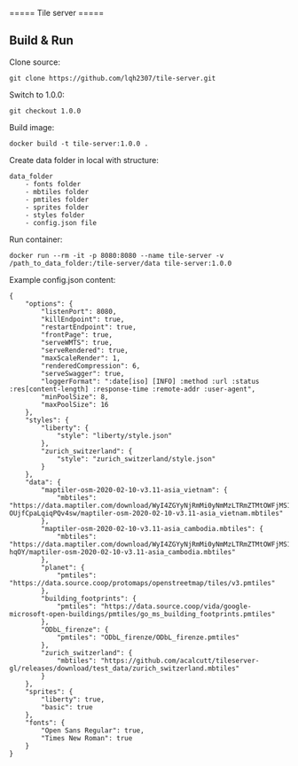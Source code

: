 ===== Tile server =====

## Build & Run

Clone source:

    git clone https://github.com/lqh2307/tile-server.git

Switch to 1.0.0:

    git checkout 1.0.0

Build image:

    docker build -t tile-server:1.0.0 .

Create data folder in local with structure:

    data_folder
    	- fonts folder
    	- mbtiles folder
    	- pmtiles folder
    	- sprites folder
    	- styles folder
    	- config.json file

Run container:

    docker run --rm -it -p 8080:8080 --name tile-server -v /path_to_data_folder:/tile-server/data tile-server:1.0.0

Example config.json content:

    {
    	"options": {
    		"listenPort": 8080,
    		"killEndpoint": true,
    		"restartEndpoint": true,
    		"frontPage": true,
    		"serveWMTS": true,
    		"serveRendered": true,
    		"maxScaleRender": 1,
    		"renderedCompression": 6,
    		"serveSwagger": true,
    		"loggerFormat": ":date[iso] [INFO] :method :url :status :res[content-length] :response-time :remote-addr :user-agent",
    		"minPoolSize": 8,
    		"maxPoolSize": 16
    	},
    	"styles": {
    		"liberty": {
    			"style": "liberty/style.json"
    		},
    		"zurich_switzerland": {
    			"style": "zurich_switzerland/style.json"
    		}
    	},
    	"data": {
    		"maptiler-osm-2020-02-10-v3.11-asia_vietnam": {
    			"mbtiles": "https://data.maptiler.com/download/WyI4ZGYyNjRmMi0yNmMzLTRmZTMtOWFjMS1kNDkyMGJkYWRmYzIiLCItMSIsMTcwMDld.ZsnBRw.ncIEITZnE-OUjfCpaLqiqPQv4sw/maptiler-osm-2020-02-10-v3.11-asia_vietnam.mbtiles"
    		},
    		"maptiler-osm-2020-02-10-v3.11-asia_cambodia.mbtiles": {
    			"mbtiles": "https://data.maptiler.com/download/WyI4ZGYyNjRmMi0yNmMzLTRmZTMtOWFjMS1kNDkyMGJkYWRmYzIiLCItMSIsMTY5Mjld.ZsngxA.VwWB3Ja4Tzb_haPX1lbrG9-hqOY/maptiler-osm-2020-02-10-v3.11-asia_cambodia.mbtiles"
    		},
    		"planet": {
    			"pmtiles": "https://data.source.coop/protomaps/openstreetmap/tiles/v3.pmtiles"
    		},
    		"building_footprints": {
    			"pmtiles": "https://data.source.coop/vida/google-microsoft-open-buildings/pmtiles/go_ms_building_footprints.pmtiles"
    		},
    		"ODbL_firenze": {
    			"pmtiles": "ODbL_firenze/ODbL_firenze.pmtiles"
    		},
    		"zurich_switzerland": {
    			"mbtiles": "https://github.com/acalcutt/tileserver-gl/releases/download/test_data/zurich_switzerland.mbtiles"
    		}
    	},
    	"sprites": {
    		"liberty": true,
    		"basic": true
    	},
    	"fonts": {
    		"Open Sans Regular": true,
    		"Times New Roman": true
    	}
    }
